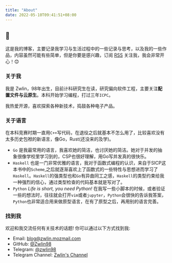 ```yaml
---
title: "About"
date: 2022-05-10T09:41:51+08:00
---
```


## 👏

这是我的博客，主要记录我学习与生活过程中的一些记录与思考，以及我的一些作品，内容虽然可能有些简单，但是你要是感兴趣，订阅 [RSS](https://blog.zwlin.io/index.xml)  关注我，我会非常开心！😊

### 关于我 

我是 Zwlin，98年出生，目前计科研究生在读，研究偏向软件工程，主要关注**配置文件与云原生**。本科开始学习编程，打过三年`ICPC`。

我热爱开源，喜欢探索各种新技术，捣鼓各种电子产品。

### 关于语言

在本科竞赛时期一直用`C++`写代码，在退役之后就基本不怎么用了，比较喜欢没有太多历史包袱的新语言，像Go，Rust(还没来的及学)。

+ `Go` 是我最常用的语言，我喜欢她的简洁，也讨厌她的简洁。她对于并发的抽象很像学校里学习到的，CSP也很好理解，用Go写并发真的很快乐。
+ `Haskell` 也是一门非常优雅的语言，我对于函数式编程的认识，来自于SICP这本书中的`Scheme`,之后就逐渐喜欢上了函数式的一些特性与思想进而学习了`Haskell`。`Haskell`的强类型也和`Go`有异曲同工之感，`Haskell`的类型约束给我一种强烈的信心，通过类型检查的代码基本就是写对了。
+ `Python` *Life is short, you need Python!* 在我写一些小脚本的时候，或者验证一些的想法时，往往就会打开`vim`或者`jupyter`，`Python`会很快的告诉我答案，`Python`也非常适合用来做原型语言，在有了原型之后，再用别的语言完善。

### 找到我

欢迎和我交流任何有关技术的话题! 你可以通过以下方式找到我:

- Email: [blog@zwlin.mozmail.com](mailto:blog@zwlin.mozmail.com)
- GitHub: [@Zwlin98](https://github.com/Zwlin98)
- Telegram: [@zwlin98](https://t.me/zwlin98)
- Telegram Channel: [Zwlin's Channel](https://t.me/Zwlin_channel)
